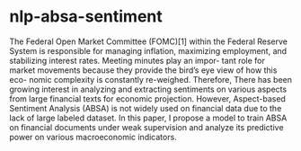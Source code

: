 # nlp-absa-sentiment

The Federal Open Market Committee (FOMC)[1] within the Federal Reserve System is responsible for managing inflation, maximizing employment, and stabilizing interest rates. Meeting minutes play an impor- tant role for market movements because they provide the bird’s eye view of how this eco- nomic complexity is constantly re-weighed. Therefore, There has been growing interest in analyzing and extracting sentiments on various aspects from large financial texts for economic projection. However, Aspect-based Sentiment Analysis (ABSA) is not widely used on financial data due to the lack of large labeled dataset. In this paper, I propose a model to train ABSA on financial documents under weak supervision and analyze its predictive power on various macroeconomic indicators.
